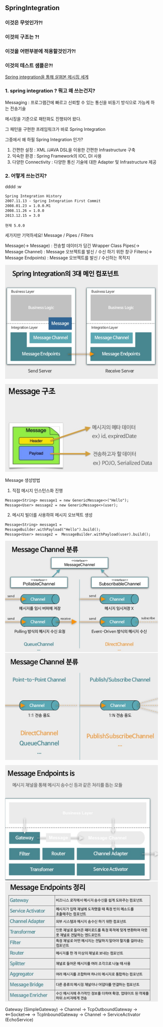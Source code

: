 
## SpringIntegration 

### 이것은 무엇인가?!


### 이것의 구조는 ?!

### 이것을 어떤부분에 적용할것인가?!

### 이것의 테스트 샘플은?!



[Spring integration을 통해 살펴본 메시징 세계](https://www.slideshare.net/WangeunLee/spring-integration-47185594)
### 1. spring integration ? 뭐고 왜 쓰는건지?

Messaging : 프로그램간에 빠르고 신뢰할 수 있는 통신을 비동기 방식으로 가능케 하는 전송기술

메시징을 기준으로 패턴화도 진행되어 왔다.

그 패턴을 구현한 프레임워크가 바로 Spring Integration

그중에서 왜 하필 Spring Integration 인가?
1. 간편한 설정 : XML /JAVA DSL을 이용한 간편한  Infrastructure 구축
2. 익숙한 환경 : Spring Framework의 IOC, DI 사용
3. 다양한 Connectivity : 다양한 통신 기술에 대한 Adapter 및 Infrastructure 제공


### 2. 어떻게 쓰는건지?
dddd
:w



```
Spring Integration History
2007.11.13 - Spring Integration First Commit
2008.01.23 = 1.0.0.M1
2008.11.26 = 1.0.0
2013.12.15 = 3.0

현재 5.0.0
```

세가지만 기억하세요!
Message / Pipes / Filters

Message(-> Message) : 전송할 데이터가 담긴 Wrapper Class
Pipes(-> Message Channel) : Message 오브젝트를 발신 / 수신 하기 위한 창구
Filters(-> Message Endpoints) : Message 오브젝트를 발신 / 수신하는 목적지

![Image](./SI_main3point.png)


![Image](./SI_message.png)


Message 생성방법
1. 직접 메시지 인스턴스화 진행
```
Message<String> message1 = new GenericMessage<>("Hello");
Message<User> message2 = new GenericMessage<>(user);
```
2. 메시지 빌더를 사용하여 메시지 오브젝트 생성
```
Message<String> message1 = MessageBuilder.withPayload("Hello").build();
Message<User> message2 =  MessageBuilder.withPayload(user).build();
```

![Image](./SI_MC_1.png)
![Image](./SI_MC_2.png)

![Image](./SI_EP_1.png)
![Image](./SI_EP_2.png)


Gateway (SimpleGateway) -> Channel -> TcpOutboundGateway -> <==Socket==> -> TcpInboundGateway -> Channel -> ServiceActivator (EchoService)


